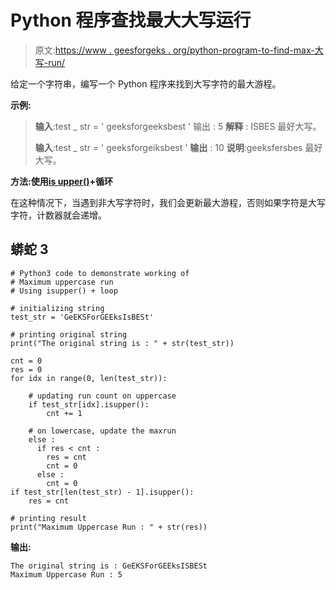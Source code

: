 # Python 程序查找最大大写运行

> 原文:[https://www . geesforgeks . org/python-program-to-find-max-大写-run/](https://www.geeksforgeeks.org/python-program-to-find-maximum-uppercase-run/)

给定一个字符串，编写一个 Python 程序来找到大写字符的最大游程。

**示例:**

> **输入**:test _ str = ' geeksforgeeksbest '
> 输出 : 5
> **解释** : ISBES 最好大写。
> 
> **输入**:test _ str = ' geeksforgeiksbest '
> **输出** : 10
> **说明**:geeksfersbes 最好大写。

**方法:使用**[**is upper()**](https://www.geeksforgeeks.org/isupper-islower-lower-upper-python-applications/)**+循环**

在这种情况下，当遇到非大写字符时，我们会更新最大游程，否则如果字符是大写字符，计数器就会递增。

## 蟒蛇 3

```
# Python3 code to demonstrate working of
# Maximum uppercase run
# Using isupper() + loop

# initializing string
test_str = 'GeEKSForGEEksIsBESt'

# printing original string
print("The original string is : " + str(test_str))

cnt = 0
res = 0
for idx in range(0, len(test_str)):

    # updating run count on uppercase
    if test_str[idx].isupper():
        cnt += 1

    # on lowercase, update the maxrun
    else :
      if res < cnt :
        res = cnt
        cnt = 0
      else :
        cnt = 0
if test_str[len(test_str) - 1].isupper():
    res = cnt

# printing result
print("Maximum Uppercase Run : " + str(res))
```

**输出:**

```
The original string is : GeEKSForGEEksISBESt
Maximum Uppercase Run : 5
```